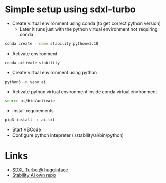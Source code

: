 # Simple setup using sdxl-turbo

- Create virtual environment using conda (to get correct python version)
    - Later it runs just with the python virtual environment not requiring conda
```bash
conda create --name stability python=3.10
```

- Activate environment
```bash
conda activate stability
```

- Create virtual environment using python
```bash
python3 -m venv ai
```

- Activate python virtual environment inside conda virtual environment
```bash
source ai/bin/activate
```

- Install requirements
```bash
pip3 install -r ai.txt
```

- Start VSCode
- Configure python intepreter (./stability/ai/bin/python)


# Links
- [SDXL Turbo @ hugginface](https://huggingface.co/stabilityai/sdxl-turbo)
- [Stability AI own repo](https://github.com/Stability-AI/generative-models)
